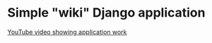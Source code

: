# Simple "wiki" Django application

[YouTube video showing application work](https://youtu.be/mb7BXRQzR0U)
